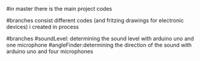 #in master there is the main project codes

#branches consist different codes (and fritzing drawings for electronic devices) i created in process

#branches
#soundLevel: determining the sound level with arduino uno and one microphone
#angleFinder:determining the direction of the sound with arduino uno and four microphones
